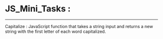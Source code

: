 # JS_Mini_Tasks :
-----------------
Capitalize : JavaScript function that takes a string input and returns a new string with the first letter of each word capitalized.
